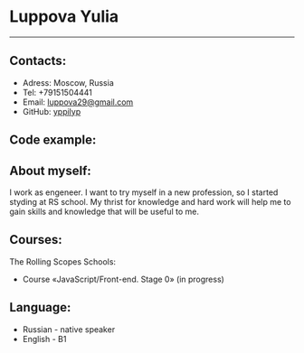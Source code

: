 # **Luppova Yulia**

**************

## **Contacts:**
* Adress: Moscow, Russia
* Tel: +79151504441
* Email: luppova29@gmail.com
* GitHub: [yppilyp](https://github.com/yppilyp)  

## **Code example:**

## **About myself:**

I work as engeneer. I want to try myself in a new profession, so I started styding at RS school. My thrist for knowledge and hard work will help me to gain skills and knowledge that will be useful to me. 
 
 ## **Courses:**
 
 The Rolling Scopes Schools:
+ Course «JavaScript/Front-end. Stage 0» (in progress)

## **Language:**
* Russian -  native speaker
* English - B1
